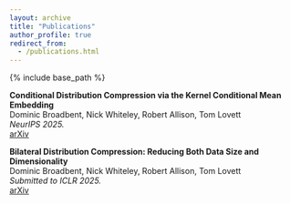 ```yaml
---
layout: archive
title: "Publications"
author_profile: true
redirect_from:
  - /publications.html
---
```



{% include base_path %}


**Conditional Distribution Compression via the Kernel Conditional Mean Embedding**  
Dominic Broadbent, Nick Whiteley, Robert Allison, Tom Lovett  
*NeurIPS 2025.*  
[arXiv](https://arxiv.org/abs/2504.10139)


**Bilateral Distribution Compression: Reducing Both Data Size and Dimensionality**  
Dominic Broadbent, Nick Whiteley, Robert Allison, Tom Lovett  
*Submitted to ICLR 2025.*  
[arXiv](https://arxiv.org/abs/2509.17543)
